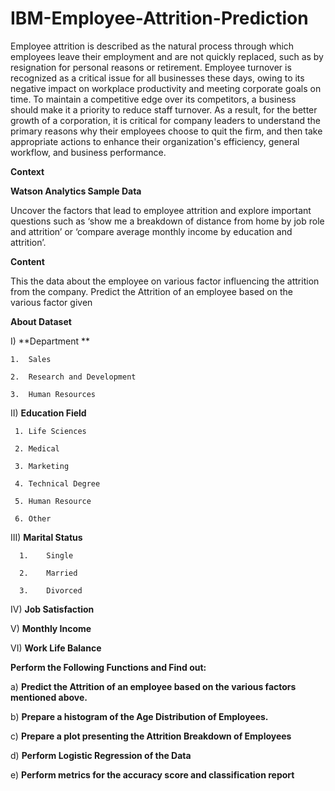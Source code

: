 # IBM-Employee-Attrition-Prediction

Employee attrition is described as the natural process through which employees leave their employment and are not quickly replaced, such as by resignation for personal reasons or retirement. Employee turnover is recognized as a critical issue for all businesses these days, owing to its negative impact on workplace productivity and meeting corporate goals on time. To maintain a competitive edge over its competitors, a business should make it a priority to reduce staff turnover. As a result, for the better growth of a corporation, it is critical for company leaders to understand the primary reasons why their employees choose to quit the firm, and then take appropriate actions to enhance their organization's efficiency, general workflow, and business performance.


**Context**


**Watson Analytics Sample Data**

Uncover the factors that lead to employee attrition and explore important questions such as ‘show me a breakdown of distance from home by job role and attrition’ or ‘compare average monthly income by education and attrition’.


**Content**

This the data about the employee on various factor influencing the attrition from the company. Predict the Attrition of an employee based on the various factor given


**About Dataset**

I) **Department **

    1.	Sales	
    
    2.	Research and Development
    
    3.	Human Resources


II) **Education Field**

     1.	Life Sciences
     
     2.	Medical
     
     3.	Marketing
     
     4.	Technical Degree
     
     5.	Human Resource
     
     6.	Other


III) **Marital Status**

      1.	Single
    
      2.	Married
    
      3.	Divorced


IV) **Job Satisfaction**


V) **Monthly Income**


VI) **Work Life Balance**
      



**Perform the Following Functions and Find out:**

a)	**Predict the Attrition of an employee based on the various factors mentioned above.**

b)	**Prepare a histogram of the Age Distribution of Employees.**

c)	**Prepare a plot presenting the Attrition Breakdown of Employees**

d)	**Perform Logistic Regression of the Data**

e)	**Perform metrics for the accuracy score and classification report**
